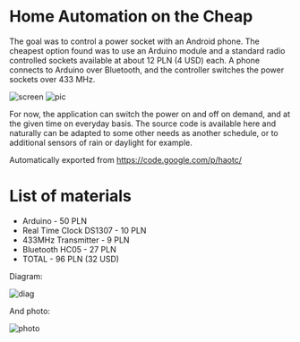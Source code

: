 # Home Automation on the Cheap

The goal was to control a power socket with an Android phone. The cheapest option found was to use an Arduino module and a standard radio controlled sockets available at about 12 PLN (4 USD) each. A phone connects to Arduino over Bluetooth, and the controller switches the power sockets over 433 MHz.

![screen](http://haotc.googlecode.com/svn/wiki/images/Screenshot_2014-08-16-18-42-26.png)
![pic](http://haotc.googlecode.com/svn/wiki/images/IMG_20140816_175229.jpg)

For now, the application can switch the power on and off on demand, and at the given time on everyday basis. The source code is available here and naturally can be adapted to some other needs as another schedule, or to additional sensors of rain or daylight for example.

Automatically exported from https://code.google.com/p/haotc/

# List of materials

* Arduino - 50 PLN
* Real Time Clock DS1307 - 10 PLN
* 433MHz Transmitter - 9 PLN
* Bluetooth HC05 - 27 PLN
* TOTAL - 96 PLN (32 USD)

Diagram:

![diag](http://haotc.googlecode.com/svn/wiki/images/ardu_bb.png)

And photo:

![photo](http://haotc.googlecode.com/svn/wiki/images/IMG_20140816_122154.jpg)
